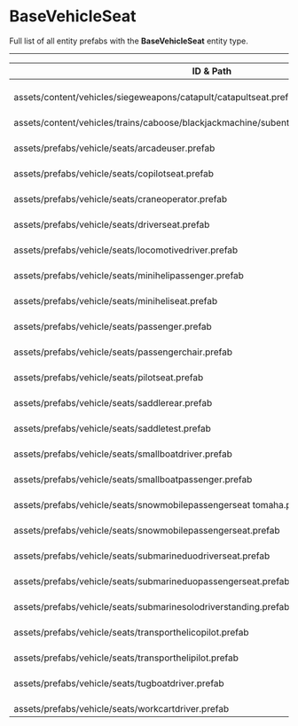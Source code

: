# BaseVehicleSeat
Full list of all <Badge type="warning" text="25"/> entity prefabs with the **BaseVehicleSeat** entity type.

---
| ID & Path |
| --- |
| <Badge type="tip" text="2171582912"/> <br> assets/content/vehicles/siegeweapons/catapult/catapultseat.prefab |
| <Badge type="tip" text="3524763474"/> <br> assets/content/vehicles/trains/caboose/blackjackmachine/subents/blackjackplayerseat.prefab |
| <Badge type="tip" text="1600307371"/> <br> assets/prefabs/vehicle/seats/arcadeuser.prefab |
| <Badge type="tip" text="1070668182"/> <br> assets/prefabs/vehicle/seats/copilotseat.prefab |
| <Badge type="tip" text="1103757790"/> <br> assets/prefabs/vehicle/seats/craneoperator.prefab |
| <Badge type="tip" text="4088163379"/> <br> assets/prefabs/vehicle/seats/driverseat.prefab |
| <Badge type="tip" text="3398691772"/> <br> assets/prefabs/vehicle/seats/locomotivedriver.prefab |
| <Badge type="tip" text="1231746772"/> <br> assets/prefabs/vehicle/seats/minihelipassenger.prefab |
| <Badge type="tip" text="3742994540"/> <br> assets/prefabs/vehicle/seats/miniheliseat.prefab |
| <Badge type="tip" text="2304142695"/> <br> assets/prefabs/vehicle/seats/passenger.prefab |
| <Badge type="tip" text="1954020959"/> <br> assets/prefabs/vehicle/seats/passengerchair.prefab |
| <Badge type="tip" text="952100854"/> <br> assets/prefabs/vehicle/seats/pilotseat.prefab |
| <Badge type="tip" text="1283312890"/> <br> assets/prefabs/vehicle/seats/saddlerear.prefab |
| <Badge type="tip" text="750623658"/> <br> assets/prefabs/vehicle/seats/saddletest.prefab |
| <Badge type="tip" text="1239975468"/> <br> assets/prefabs/vehicle/seats/smallboatdriver.prefab |
| <Badge type="tip" text="3241157857"/> <br> assets/prefabs/vehicle/seats/smallboatpassenger.prefab |
| <Badge type="tip" text="1103815396"/> <br> assets/prefabs/vehicle/seats/snowmobilepassengerseat tomaha.prefab |
| <Badge type="tip" text="2602628913"/> <br> assets/prefabs/vehicle/seats/snowmobilepassengerseat.prefab |
| <Badge type="tip" text="309883022"/> <br> assets/prefabs/vehicle/seats/submarineduodriverseat.prefab |
| <Badge type="tip" text="2802580699"/> <br> assets/prefabs/vehicle/seats/submarineduopassengerseat.prefab |
| <Badge type="tip" text="1922108893"/> <br> assets/prefabs/vehicle/seats/submarinesolodriverstanding.prefab |
| <Badge type="tip" text="1771416011"/> <br> assets/prefabs/vehicle/seats/transporthelicopilot.prefab |
| <Badge type="tip" text="3180731352"/> <br> assets/prefabs/vehicle/seats/transporthelipilot.prefab |
| <Badge type="tip" text="1955582400"/> <br> assets/prefabs/vehicle/seats/tugboatdriver.prefab |
| <Badge type="tip" text="311277167"/> <br> assets/prefabs/vehicle/seats/workcartdriver.prefab |
